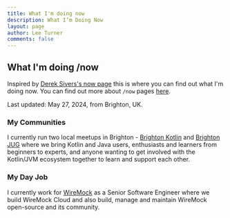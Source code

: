 ```yaml
---
title: What I'm doing now
description: What I’m Doing Now
layout: page
author: Lee Turner
comments: false
---
```


## What I'm doing /now

Inspired by [Derek Sivers's now page](https://sive.rs/now) this is where you can find out what I'm doing now. You can
find out more about `/now` pages [here](https://nownownow.com/about).

Last updated: May 27, 2024, from Brighton, UK.

### My Communities

I currently run two local meetups in Brighton - [Brighton Kotlin](https://brightonkotlin.com)
and [Brighton JUG](https://brightonjug.com) where we bring Kotlin and Java users, enthusiasts
and learners from beginners to experts, and anyone wanting to get involved with the Kotlin/JVM ecosystem together to
learn and support each other.

### My Day Job

I currently work for [WireMock](https://wiremock.io) as a Senior Software Engineer where we build WireMock Cloud and
also build, manage and maintain WireMock open-source and its community. 
